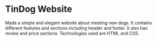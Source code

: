 # TinDog Website
Made a simple and elegant website about meeting new dogs. It contains different features and sections including header and footer. It also has review and price sections. Technologies used are HTML and CSS.
